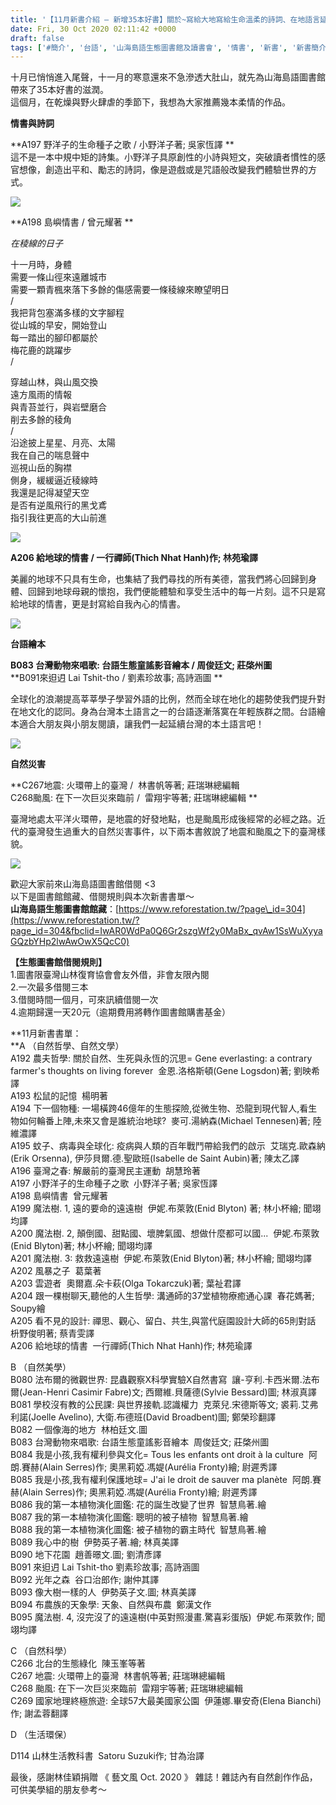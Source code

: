```yaml
---
title: '【11月新書介紹 – 新增35本好書】關於~寫給大地寫給生命溫柔的詩詞、在地語言延續文化脈絡、自然災害下的台灣'
date: Fri, 30 Oct 2020 02:11:42 +0000
draft: false
tags: ['#簡介', '台語', '山海島語生態圖書館及讀書會', '情書', '新書', '新書簡介', '自然災害']
---
```


十月已悄悄進入尾聲，十一月的寒意還來不急滲透大肚山，就先為山海島語圖書館帶來了35本好書的滋潤。  
這個月，在乾燥與野火肆虐的季節下，我想為大家推薦幾本柔情的作品。

**情書與詩詞**

**A197 野洋子的生命種子之歌 / 小野洋子著; 吳家恆譯 **  
這不是一本中規中矩的詩集。小野洋子具原創性的小詩與短文，突破讀者慣性的感官想像，創造出平和、勵志的詩詞，像是遊戲或是咒語般改變我們體驗世界的方式。

![](https://www.reforestation.tw/wp-content/uploads/2020/10/20201029_150356.jpg)

**A198 島嶼情書 / 曾元耀著 **  

_在稜線的日子_

十一月時，身體  
需要一條山徑來遠離城市  
需要一顆青楓來落下多餘的傷感需要一條稜線來瞭望明日  
/  
我把背包塞滿多樣的文字腳程  
從山城的早安，開始登山  
每一踏出的腳印都屬於  
梅花鹿的跳躍步  
/

穿越山林，與山風交換  
遠方風雨的情報  
與青苔並行，與岩壁磨合  
削去多餘的稜角  
/  
沿途披上星星、月亮、太陽  
我在自己的喘息聲中  
巡視山岳的胸襟  
側身，緩緩逼近稜線時  
我還是記得凝望天空  
是否有逆風飛行的黑戈鳶  
指引我往更高的大山前進

![](https://www.reforestation.tw/wp-content/uploads/2020/10/20201029_150340.jpg)

**A206 給地球的情書 / 一行禪師(Thich Nhat Hanh)作; 林苑瑜譯**

美麗的地球不只具有生命，也集結了我們尋找的所有美德，當我們將心回歸到身體、回歸到地球母親的懷抱，我們便能體驗和享受生活中的每一片刻。這不只是寫給地球的情書，更是封寫給自我內心的情書。

![](https://www.reforestation.tw/wp-content/uploads/2020/10/20201029_150331.jpg)

**台語繪本**

**B083 台灣動物來唱歌: 台語生態童謠影音繪本 / 周俊廷文; 莊棨州圖**  
**B091來𨑨迌 Lai Tshit-tho / 劉素珍故事; 高詩涵圖 **  
  
全球化的浪潮提高莘莘學子學習外語的比例，然而全球在地化的趨勢使我們提升對在地文化的認同。身為台灣本土語言之一的台語逐漸落寞在年輕族群之間。台語繪本適合大朋友與小朋友閱讀，讓我們一起延續台灣的本土語言吧！

![](https://www.reforestation.tw/wp-content/uploads/2020/10/20201029_143746.jpg)

**自然災害**

**C267地震: 火環帶上的臺灣 /  林書帆等著; 莊瑞琳總編輯   
C268颱風: 在下一次巨災來臨前 /  雷翔宇等著; 莊瑞琳總編輯 **  
  
臺灣地處太平洋火環帶，是地震的好發地點，也是颱風形成後經常的必經之路。近代的臺灣發生過重大的自然災害事件，以下兩本書敘說了地震和颱風之下的臺灣樣貌。

![](https://www.reforestation.tw/wp-content/uploads/2020/10/20201029_145601.jpg)

歡迎大家前來山海島語圖書館借閱 <3  
以下是圖書館館藏、借閱規則與本次新書書單～  
**山海島語生態圖書館館藏**：[https://www.reforestation.tw/?page\_id=304](https://www.reforestation.tw/?page_id=304&fbclid=IwAR0WdPa0Q6Gr2szgWf2y0MaBx_qvAw1SsWuXyyaGQzbYHp2lwAwOwX5QcC0)  
  
**【生態圖書館借閱規則】**  
1.圖書限臺灣山林復育協會會友外借，非會友限內閱  
2.一次最多借閱三本  
3.借閱時間一個月，可來訊續借閱一次  
4.逾期歸還一天20元（逾期費用將轉作圖書館購書基金）

**11月新書書單：  
**A （自然哲學、自然文學）  
A192 農夫哲學: 關於自然、生死與永恆的沉思= Gene everlasting: a contrary farmer's thoughts on living forever  金恩.洛格斯頓(Gene Logsdon)著; 劉映希譯   
A193 松鼠的記憶  楊明著   
A194 下一個物種: 一場橫跨46億年的生態探險,從微生物、恐龍到現代智人,看生物如何輪番上陣,未來又會是誰統治地球?  麥可.湯納森(Michael Tennesen)著; 陸維濃譯   
A195 蚊子、病毒與全球化: 疫病與人類的百年戰鬥帶給我們的啟示  艾瑞克.歐森納(Erik Orsenna), 伊莎貝爾.德.聖歐班(Isabelle de Saint Aubin)著; 陳太乙譯   
A196 臺灣之春: 解嚴前的臺灣民主運動  胡慧玲著   
A197 小野洋子的生命種子之歌  小野洋子著; 吳家恆譯   
A198 島嶼情書  曾元耀著   
A199 魔法樹. 1, 遠的要命的遠遠樹  伊妮.布萊敦(Enid Blyton) 著; 林小杯繪; 聞翊均譯   
A200 魔法樹. 2, 顛倒國、甜點國、壞脾氣國、想做什麼都可以國...  伊妮.布萊敦(Enid Blyton)著; 林小杯繪; 聞翊均譯   
A201 魔法樹. 3: 救救遠遠樹  伊妮.布萊敦(Enid Blyton)著; 林小杯繪; 聞翊均譯   
A202 風暴之子  葛葉著   
A203 雲遊者  奧爾嘉.朵卡萩(Olga Tokarczuk)著; 葉祉君譯   
A204 跟一棵樹聊天,聽他的人生哲學: 溝通師的37堂植物療癒通心課  春花媽著; Soupy繪   
A205 看不見的設計: 禪思、觀心、留白、共生,與當代庭園設計大師的65則對話  枡野俊明著; 蔡青雯譯   
A206 給地球的情書  一行禪師(Thich Nhat Hanh)作; 林苑瑜譯 

B （自然美學）  
B080 法布爾的微觀世界: 昆蟲觀察X科學實驗X自然書寫  讓-亨利.卡西米爾.法布爾(Jean-Henri Casimir Fabre)文; 西爾維.貝薩德(Sylvie Bessard)圖; 林淑真譯   
B081 學校沒有教的公民課: 與世界接軌.認識權力  克萊兒.宋德斯等文; 裘莉.艾弗利諾(Joelle Avelìno), 大衛.布德班(David Broadbent)圖; 鄭榮珍翻譯   
B082 一個像海的地方  林柏廷文.圖   
B083 台灣動物來唱歌: 台語生態童謠影音繪本  周俊廷文; 莊棨州圖   
B084 我是小孩,我有權利參與文化= Tous les enfants ont droit à la culture  阿朗.賽赫(Alain Serres)作; 奧黑莉婭.馮媞(Aurélia Fronty)繪; 尉遲秀譯   
B085 我是小孩,我有權利保護地球= J'ai le droit de sauver ma planète  阿朗.賽赫(Alain Serres)作; 奧黑莉婭.馮媞(Aurélia Fronty)繪; 尉遲秀譯   
B086 我的第一本植物演化圖鑑: 花的誕生改變了世界  智慧鳥著.繪   
B087 我的第一本植物演化圖鑑: 聰明的被子植物  智慧鳥著.繪   
B088 我的第一本植物演化圖鑑: 被子植物的霸主時代  智慧鳥著.繪   
B089 我心中的樹  伊勢英子著.繪; 林真美譯   
B090 地下花園  趙善暻文.圖; 劉清彥譯   
B091 來𨑨迌 Lai Tshit-tho 劉素珍故事; 高詩涵圖   
B092 光年之森  谷口治郎作; 謝仲其譯   
B093 像大樹一樣的人  伊勢英子文.圖; 林真美譯   
B094 布農族的天象學: 天象、自然與布農  鄭漢文作   
B095 魔法樹. 4, 沒完沒了的遠遠樹(中英對照漫畫.驚喜彩蛋版)  伊妮.布萊敦作; 聞翊均譯 

C （自然科學）  
C266 北台的生態綠化  陳玉峯等著   
C267 地震: 火環帶上的臺灣  林書帆等著; 莊瑞琳總編輯   
C268 颱風: 在下一次巨災來臨前  雷翔宇等著; 莊瑞琳總編輯   
C269 國家地理終極旅遊: 全球57大最美國家公園  伊蓮娜.畢安奇(Elena Bianchi)作; 謝孟蓉翻譯 

D （生活環保）

D114 山林生活教科書  Satoru Suzuki作; 甘為治譯 

最後，感謝林佳穎捐贈 《 藝文風 Oct. 2020 》 雜誌！雜誌內有自然創作作品，可供美學組的朋友參考～